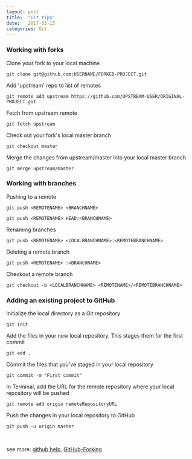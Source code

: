 ```yaml
---
layout: post
title:  "Git tips"
date:   2017-03-15
categories: Git
---
```


### Working with forks

Clone your fork to your local machine

```
git clone git@github.com:USERNAME/FORKED-PROJECT.git
```

Add 'upstream' repo to list of remotes

```
git remote add upstream https://github.com/UPSTREAM-USER/ORIGINAL-PROJECT.git
```

Fetch from upstream remote

```
git fetch upstream
```

Check out your fork's local master branch

```
git checkout master
```

Merge the changes from upstream/master into your local master branch

```
git merge upstream/master
```

### Working with branches

Pushing to a remote

```
git push <REMOTENAME> <BRANCHNAME>
```
```
git push <REMOTENAME> HEAD:<BRANCHNAME>
```

Renaming branches

```
git push <REMOTENAME> <LOCALBRANCHNAME>:<REMOTEBRANCHNAME>
```

Deleting a remote branch

```
git push <REMOTENAME> :<BRANCHNAME>
```

Checkout a remote branch

```
git checkout -b <LOCALBRANCHNAME> <REMOTENAME>/<REMOTEBRANCHNAME>
```


### Adding an existing project to GitHub

Initialize the local directory as a Git repository

```
git init
```

Add the files in your new local repository. This stages them for the first commit

```
git add .
```

Commit the files that you've staged in your local repository

```
git commit -m "First commit"
```

In Terminal, add the URL for the remote repository where your local repository will be pushed

```
git remote add origin remoteRepositoryURL
```

Push the changes in your local repository to GitHub

```
git push -u origin master
```

<br>

see more: [github help](https://help.github.com/articles/adding-an-existing-project-to-github-using-the-command-line/), [GitHub-Forking](https://gist.github.com/Chaser324/ce0505fbed06b947d962)
